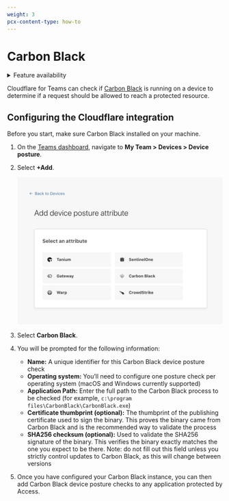 ```yaml
---
weight: 3
pcx-content-type: how-to
---
```


# Carbon Black

<details>
<summary>Feature availability</summary>
<div>

| Operating Systems | [WARP mode required](/connections/connect-devices/warp#warp-client-modes) | Minimum WARP version required    | [Teams plans](https://www.cloudflare.com/teams-pricing/) |
| ----------------- | ------------------------------------------------------------------------- | -------------------------------- | -------------------------------------------------------- |
| macOS, Windows    | WARP with Gateway                                                         | macOS: 1.4.34, Windows: 1.4.33.0 | All plans                                                |

</div>
</details>

Cloudflare for Teams can check if [Carbon Black](https://www.carbonblack.com/) is running on a device to determine if a request should be allowed to reach a protected resource.

## Configuring the Cloudflare integration

Before you start, make sure Carbon Black installed on your machine.

1. On the [Teams dashboard](https://dash.teams.cloudflare.com), navigate to **My Team > Devices > Device posture**.

1. Select **+Add**.

   ![Device posture attributes](../../static/documentation/identity/devices/device-posture-partners.png)

1. Select **Carbon Black**.

1. You will be prompted for the following information:

   - **Name:** A unique identifier for this Carbon Black device posture check
   - **Operating system:** You’ll need to configure one posture check per operating system (macOS and Windows currently supported)
   - **Application Path:** Enter the full path to the Carbon Black process to be checked (for example, `c:\program files\CarbonBlack\CarbonBlack.exe`)
   - **Certificate thumbprint (optional):** The thumbprint of the publishing certificate used to sign the binary. This proves the binary came from Carbon Black and is the recommended way to validate the process
   - **SHA256 checksum (optional):** Used to validate the SHA256 signature of the binary. This verifies the binary exactly matches the one you expect to be there. Note: do not fill out this field unless you strictly control updates to Carbon Black, as this will change between versions

1. Once you have configured your Carbon Black instance, you can then add Carbon Black device posture checks to any application protected by Access.
